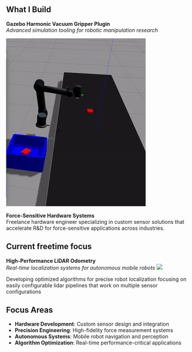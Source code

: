 ## What I Build

**Gazebo Harmonic Vacuum Gripper Plugin**  
*Advanced simulation tooling for robotic manipulation research*

![](vacuum_gripper_demo.gif)

**Force-Sensitive Hardware Systems**  
Freelance hardware engineer specializing in custom sensor solutions that accelerate R&D for force-sensitive applications across industries.

## Current freetime focus

**High-Performance LiDAR Odometry**  
*Real-time localization systems for autonomous mobile robots*
![](output.gif)  

Developing optimized algorithms for precise robot localization focusing on easily configurable lidar pipelines that work on multiple sensor configurations

## Focus Areas

- **Hardware Development**: Custom sensor design and integration
- **Precision Engineering**: High-fidelity force measurement systems
- **Autonomous Systems**: Mobile robot navigation and perception
- **Algorithm Optimization**: Real-time performance-critical applications

